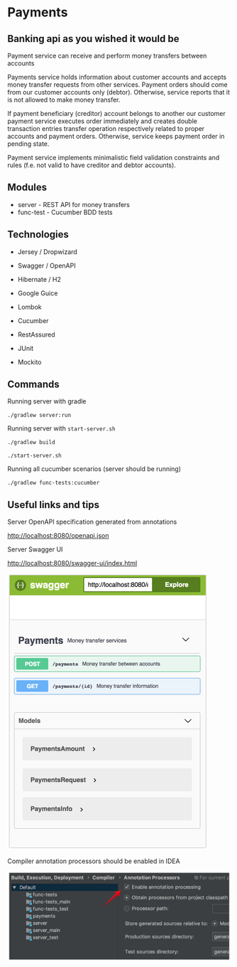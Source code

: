 # Payments

## Banking api as you wished it would be

Payment service can receive and perform money transfers between accounts

Payments service holds information about customer accounts and accepts money transfer requests from other services.
Payment orders should come from our customer accounts only (debtor).
Otherwise, service reports that it is not allowed to make money transfer.

If payment beneficiary (creditor) account belongs to another our customer payment service executes order immediately 
and creates double transaction entries transfer operation respectively related to proper accounts and payment orders.
Otherwise, service keeps payment order in pending state.

Payment service implements minimalistic field validation constraints and rules
(f.e. not valid to have creditor and debtor accounts).

## Modules

* server - REST API for money transfers
* func-test - Cucumber BDD tests 

## Technologies

* Jersey / Dropwizard
* Swagger / OpenAPI
* Hibernate / H2
* Google Guice
* Lombok

* Cucumber
* RestAssured
* JUnit
* Mockito

## Commands

Running server with gradle
```
./gradlew server:run
```

Running server with `start-server.sh`
```
./gradlew build
```
```
./start-server.sh
```

Running all cucumber scenarios (server should be running)
```
./gradlew func-tests:cucumber
```

## Useful links and tips

Server OpenAPI specification generated from annotations

[http://localhost:8080/openapi.json](http://localhost:8080/openapi.json)

Server Swagger UI

[http://localhost:8080/swagger-ui/index.html](http://localhost:8080/swagger-ui/index.html)

![Server Swagger UI](swagger-ui.png?raw=true)

Compiler annotation processors should be enabled in IDEA

![Server Swagger UI](idea.png?raw=true)

